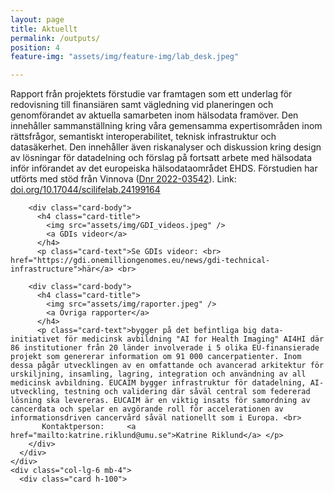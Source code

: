 ```yaml
---
layout: page
title: Aktuellt
permalink: /outputs/
position: 4
feature-img: "assets/img/feature-img/lab_desk.jpeg"

---
```


Rapport från projektets förstudie var framtagen som ett underlag för redovisning till finansiären samt vägledning vid planeringen och genomförandet av aktuella samarbeten inom hälsodata framöver. 
Den innehåller sammanställning kring våra gemensamma expertisområden inom rättsfrågor, semantiskt interoperabilitet, teknisk infrastruktur och datasäkerhet. Den innehåller även riskanalyser 
och diskussion kring design av lösningar för datadelning och förslag på fortsatt arbete med hälsodata inför införandet av det europeiska hälsodataområdet EHDS. Förstudien har utförts med stöd 
från Vinnova (<a href="https://www.vinnova.se/p/for-effektivt-och-hallbart-nyttjande-av-halsodata-genom-integrering-av-digital-projekten-i-sverige/?_t_id=bg624RHslRuoHiqzodAX4w%3d%3d&_t_uuid=Kf-e5buyTzesNvtD_Kb2gA&_t_q=h%c3%a4lsodata&_t_tags=language%3asv%2csiteid%3a6a0eda26-a5be-4f47-a778-b9393a63f812%2candquerymatch&_t_hit.id=Vinnova_Models_Pages_ProjectPage/_1fa19ef1-50ac-4568-830e-4eada5c0bbd6_sv&_t_hit.pos=17">Dnr 2022-03542</a>). 
Link: <a href="https://doi.org/10.17044/scilifelab.24199164">doi.org/10.17044/scilifelab.24199164</a>


 <!-- Page Content -->
<div class="container-fluid">

  <div class="row">
    <div class="col-lg-6 mb-4">
      <div class="card h-100">


        <div class="card-body">
          <h4 class="card-title">
            <img src="assets/img/GDI_videos.jpeg" />
            <a GDIs videor</a> 
          </h4>
          <p class="card-text">Se GDIs videor: <br> href="https://gdi.onemilliongenomes.eu/news/gdi-technical-infrastructure">här</a> <br>
 </p>
        </div>
      </div>
    </div>
    <div class="col-lg-6 mb-4">
      <div class="card h-100">
      
        <div class="card-body">
          <h4 class="card-title">
            <img src="assets/img/raporter.jpeg" />
            <a Övriga rapporter</a>
          </h4>
          <p class="card-text">bygger på det befintliga big data-initiativet för medicinsk avbildning "AI for Health Imaging" AI4HI där 86 institutioner från 20 länder involverade i 5 olika EU-finansierade projekt som genererar information om 91 000 cancerpatienter. Inom dessa pågår utvecklingen av en omfattande och avancerad arkitektur för urskiljning, insamling, lagring, integration och användning av all medicinsk avbildning. EUCAIM bygger infrastruktur för datadelning, AI-utveckling, testning och validering där såväl central som federerad lösning ska levereras. EUCAIM är en viktig insats för samordning av cancerdata och spelar en avgörande roll för accelerationen av informationsdriven cancervård såväl nationellt som i Europa. <br>
           Kontaktperson:     <a href="mailto:katrine.riklund@umu.se">Katrine Riklund</a> </p>
        </div>
      </div>
    </div>
    <div class="col-lg-6 mb-4">
      <div class="card h-100">
      
  
  <!-- /.row -->

</div>
<!-- /.container -->

